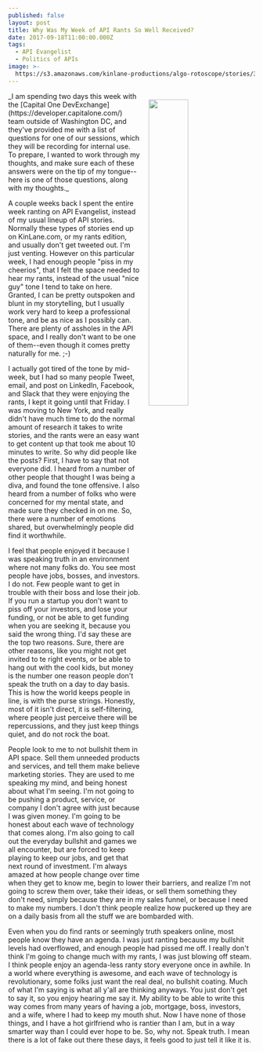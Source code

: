 ```yaml
---
published: false
layout: post
title: Why Was My Week of API Rants So Well Received?
date: 2017-09-18T11:00:00.000Z
tags:
  - API Evangelist
  - Politics of APIs
image: >-
  https://s3.amazonaws.com/kinlane-productions/algo-rotoscope/stories/36349140070_d5ec39cb34_z.jpg
---
```

<p><img src="https://s3.amazonaws.com/kinlane-productions/algo-rotoscope/stories/36349140070_d5ec39cb34_z.jpg" align="right" width="40%" style="padding: 15px;" /></p>
_I am spending two days this week with the [Capital One DevExchange](https://developer.capitalone.com/) team outside of Washington DC, and they've provided me with a list of questions for one of our sessions, which they will be recording for internal use. To prepare, I wanted to work through my thoughts, and make sure each of these answers were on the tip of my tongue--here is one of those questions, along with my thoughts._

A couple weeks back I spent the entire week ranting on API Evangelist, instead of my usual lineup of API stories. Normally these types of stories end up on KinLane.com, or my rants edition, and usually don't get tweeted out. I'm just venting. However on this particular week, I had enough people "piss in my cheerios", that I felt the space needed to hear my rants, instead of the usual "nice guy" tone I tend to take on here. Granted, I can be pretty outspoken and blunt in my storytelling, but I usually work very hard to keep a professional tone, and be as nice as I possibly can. There are plenty of assholes in the API space, and I really don't want to be one of them--even though it comes pretty naturally for me. ;-)

I actually got tired of the tone by mid-week, but I had so many people Tweet, email, and post on LinkedIn, Facebook, and Slack that they were enjoying the rants, I kept it going until that Friday. I was moving to New York, and really didn't have much time to do the normal amount of research it takes to write stories, and the rants were an easy want to get content up that took me about 10 minutes to write. So why did people like the posts? First, I have to say that not everyone did. I heard from a number of other people that thought I was being a diva, and found the tone offensive. I also heard from a number of folks who were concerned for my mental state, and made sure they checked in on me. So, there were a number of emotions shared, but overwhelmingly people did find it worthwhile.

I feel that people enjoyed it because I was speaking truth in an environment where not many folks do. You see most people have jobs, bosses, and investors. I do not. Few people want to get in trouble with their boss and lose their job. If you run a startup you don't want to piss off your investors, and lose your funding, or not be able to get funding when you are seeking it, because you said the wrong thing. I'd say these are the top two reasons. Sure, there are other reasons, like you might not get invited to te right events, or be able to hang out with the cool kids, but money is the number one reason people don't speak the truth on a day to day basis. This is how the world keeps people in line, is with the purse strings. Honestly, most of it isn't direct, it is self-filtering, where people just perceive there will be repercussions, and they just keep things quiet, and do not rock the boat. 

People look to me to not bullshit them in API space. Sell them unneeded products and services, and tell them make believe marketing stories. They are used to me speaking my mind, and being honest about what I'm seeing. I'm not going to be pushing a product, service, or company I don't agree with just because I was given money. I'm going to be honest about each wave of technology that comes along. I'm also going to call out the everyday bullshit and games we all encounter, but are forced to keep playing to keep our jobs, and get that next round of investment. I'm always amazed at how people change over time when they get to know me, begin to lower their barriers, and realize I'm not going to screw them over, take their ideas, or sell them something they don't need, simply because they are in my sales funnel, or because I need to make my numbers. I don't think people realize how puckered up they are on a daily basis from all the stuff we are bombarded with.

Even when you do find rants or seemingly truth speakers online, most people know they have an agenda. I was just ranting because my bullshit levels had overflowed, and enough people had pissed me off. I really don't think I'm going to change much with my rants, I was just blowing off steam. I think people enjoy an agenda-less ranty story everyone once in awhile. In a world where everything is awesome, and each wave of technology is revolutionary, some folks just want the real deal, no bullshit coating. Much of what I'm saying is what all y'all are thinking anyways. You just don't get to say it, so you enjoy hearing me say it. My ability to be able to write this way comes from many years of having a job, mortgage, boss, investors, and a wife, where I had to keep my mouth shut. Now I have none of those things, and I have a hot girlfriend who is rantier than I am, but in a way smarter way than I could ever hope to be. So, why not. Speak truth. I mean there is a lot of fake out there these days, it feels good to just tell it like it is.